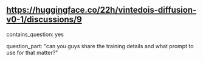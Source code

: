 ## https://huggingface.co/22h/vintedois-diffusion-v0-1/discussions/9

contains_question: yes

question_part: "can you guys share the training details and what prompt to use for that matter?"
